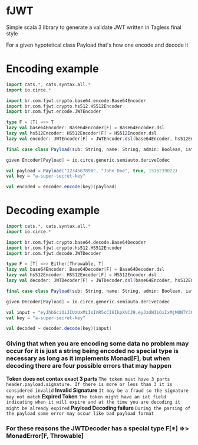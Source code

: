 # fJWT

Simple scala 3 library to generate a validate JWT written in Tagless final style

For a given hypotetical class Payload that's how one encode and decode it

# Encoding example

```scala
import cats.*, cats.syntax.all.*
import io.circe.*

import br.com.fjwt.crypto.base64.encode.Base64Encoder
import br.com.fjwt.crypto.hs512.HS512Encoder
import br.com.fjwt.encode.JWTEncoder

type F = [T] =>> T
lazy val base64Encoder: Base64Encoder[F] = Base64Encoder.dsl
lazy val hs512Encoder: HS512Encoder[F] = HS512Encoder.dsl
lazy val encoder: JWTEncoder[F] = JWTEncoder.dsl(base64Encoder, hs512Encoder)

final case class Payload(sub: String, name: String, admin: Boolean, iat: Long)

given Encoder[Payload] = io.circe.generic.semiauto.deriveCodec

val payload = Payload("1234567890", "John Doe", true, 1516239022)
val key = "a-super-secret-key"

val encoded = encoder.encode(key)(payload)

```

# Decoding example

```scala
import cats.*, cats.syntax.all.*
import io.circe.*

import br.com.fjwt.crypto.base64.decode.Base64Decoder
import br.com.fjwt.crypto.hs512.HS512Encoder
import br.com.fjwt.decode.JWTDecoder

type F = [T] =>> Either[Throwable, T]
lazy val base64Encoder: Base64Decoder[F] = Base64Decoder.dsl
lazy val hs512Encoder: HS512Encoder[F] = HS512Encoder.dsl
lazy val decoder: JWTDecoder[F] = JWTDecoder.dsl(base64Encoder, hs512Encoder)

final case class Payload(sub: String, name: String, admin: Boolean, iat: Long)

given Decoder[Payload] = io.circe.generic.semiauto.deriveCodec

val input = "eyJhbGciOiJIUzUxMiIsInR5cCI6IkpXVCJ9.eyJzdWIiOiIxMjM0NTY3ODkwIiwibmFtZSI6IkpvaG4gRG9lIiwiYWRtaW4iOnRydWUsImlhdCI6MTUxNjIzOTAyMn0=.d92964cfa2a75550ae735c371a831e4eeb6c40b1734c28b565ab8fbc8a95b038d9e462c0b78a2c1b8fc00117bd0d7eabe92163b738be84e3181aeaede4f7bae6"
val key = "a-super-secret-key"

val decoded = decoder.decode(key)(input)

```

### Giving that when you are encoding some data no problem may occur for it is just a string being encoded no special type is necessary as long as it implements Monad[F], but when decoding there are four possible errors that may happen

**Token does not contax exact 3 parts** `The token must have 3 parts header.payload.signature. If there is more or less than 3 it is considered invalid`
**Invalid Signature** `It may be a fraud so the signature may not match`
**Expired Token** `The token might have an iat field indicating when it will expire and at the time you are decoding it might be already expired`
**Payload Decoding failure** `During the parsing of the payload some error may occur like bad payload format`

### For these reasons the JWTDecoder has a special type F[*] =>> MonadError[F, Throwable]
